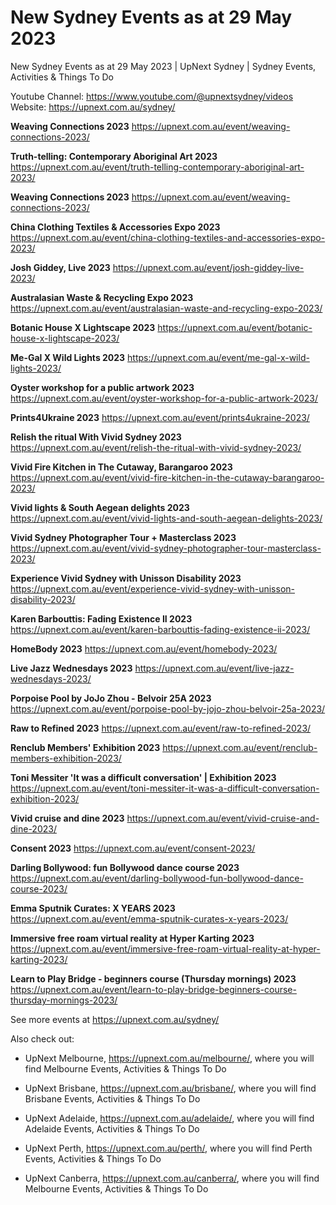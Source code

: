 # New Sydney Events as at 29 May 2023
New Sydney Events as at 29 May 2023 | UpNext Sydney | Sydney Events, Activities &amp; Things To Do

Youtube Channel: https://www.youtube.com/@upnextsydney/videos 
Website: https://upnext.com.au/sydney/


**Weaving Connections 2023**
 https://upnext.com.au/event/weaving-connections-2023/

**Truth-telling: Contemporary Aboriginal Art 2023**
 https://upnext.com.au/event/truth-telling-contemporary-aboriginal-art-2023/

**Weaving Connections 2023**
 https://upnext.com.au/event/weaving-connections-2023/

**China Clothing Textiles & Accessories Expo 2023**
 https://upnext.com.au/event/china-clothing-textiles-and-accessories-expo-2023/

**Josh Giddey, Live 2023**
 https://upnext.com.au/event/josh-giddey-live-2023/

**Australasian Waste & Recycling Expo 2023**
 https://upnext.com.au/event/australasian-waste-and-recycling-expo-2023/

**Botanic House X Lightscape 2023**
 https://upnext.com.au/event/botanic-house-x-lightscape-2023/

**Me-Gal X Wild Lights 2023**
 https://upnext.com.au/event/me-gal-x-wild-lights-2023/

**Oyster workshop for a public artwork 2023**
 https://upnext.com.au/event/oyster-workshop-for-a-public-artwork-2023/

**Prints4Ukraine 2023**
 https://upnext.com.au/event/prints4ukraine-2023/

**Relish the ritual With Vivid Sydney 2023**
 https://upnext.com.au/event/relish-the-ritual-with-vivid-sydney-2023/

**Vivid Fire Kitchen in The Cutaway, Barangaroo 2023**
 https://upnext.com.au/event/vivid-fire-kitchen-in-the-cutaway-barangaroo-2023/

**Vivid lights & South Aegean delights 2023**
 https://upnext.com.au/event/vivid-lights-and-south-aegean-delights-2023/

**Vivid Sydney Photographer Tour + Masterclass 2023**
 https://upnext.com.au/event/vivid-sydney-photographer-tour-masterclass-2023/

**Experience Vivid Sydney with Unisson Disability 2023**
 https://upnext.com.au/event/experience-vivid-sydney-with-unisson-disability-2023/

**Karen Barbouttis: Fading Existence II 2023**
 https://upnext.com.au/event/karen-barbouttis-fading-existence-ii-2023/

**HomeBody 2023**
 https://upnext.com.au/event/homebody-2023/

**Live Jazz Wednesdays 2023**
 https://upnext.com.au/event/live-jazz-wednesdays-2023/

**Porpoise Pool by JoJo Zhou - Belvoir 25A 2023**
 https://upnext.com.au/event/porpoise-pool-by-jojo-zhou-belvoir-25a-2023/

**Raw to Refined 2023**
 https://upnext.com.au/event/raw-to-refined-2023/

**Renclub Members' Exhibition 2023**
 https://upnext.com.au/event/renclub-members-exhibition-2023/

**Toni Messiter 'It was a difficult conversation' | Exhibition 2023**
 https://upnext.com.au/event/toni-messiter-it-was-a-difficult-conversation-exhibition-2023/

**Vivid cruise and dine 2023**
 https://upnext.com.au/event/vivid-cruise-and-dine-2023/

**Consent 2023**
 https://upnext.com.au/event/consent-2023/

**Darling Bollywood: fun Bollywood dance course 2023**
 https://upnext.com.au/event/darling-bollywood-fun-bollywood-dance-course-2023/

**Emma Sputnik Curates: X YEARS 2023**
 https://upnext.com.au/event/emma-sputnik-curates-x-years-2023/

**Immersive free roam virtual reality at Hyper Karting 2023**
 https://upnext.com.au/event/immersive-free-roam-virtual-reality-at-hyper-karting-2023/

**Learn to Play Bridge - beginners course (Thursday mornings) 2023**
 https://upnext.com.au/event/learn-to-play-bridge-beginners-course-thursday-mornings-2023/



See more events at https://upnext.com.au/sydney/


Also check out:

* UpNext Melbourne, https://upnext.com.au/melbourne/, where you will find Melbourne Events, Activities & Things To Do

* UpNext Brisbane, https://upnext.com.au/brisbane/, where you will find Brisbane Events, Activities & Things To Do

* UpNext Adelaide, https://upnext.com.au/adelaide/, where you will find Adelaide Events, Activities & Things To Do

* UpNext Perth, https://upnext.com.au/perth/, where you will find Perth Events, Activities & Things To Do

* UpNext Canberra, https://upnext.com.au/canberra/, where you will find Melbourne Events, Activities & Things To Do